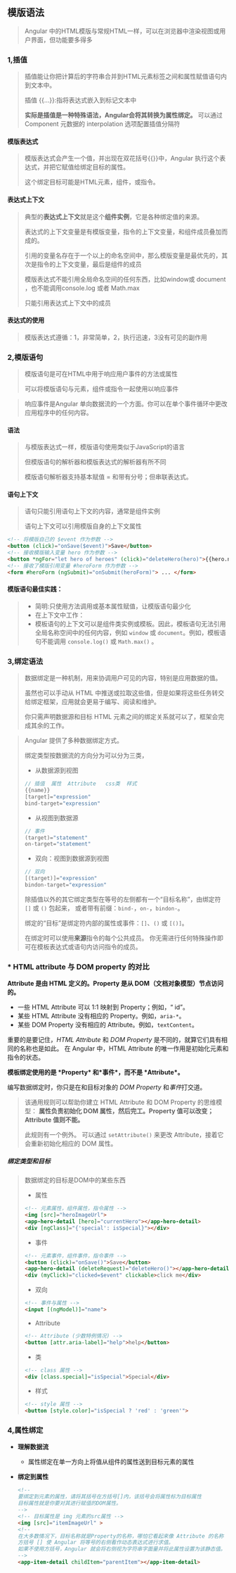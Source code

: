 ## 模版语法

>Angular 中的HTML模版与常规HTML一样，可以在浏览器中渲染视图或用户界面，但功能要多得多

### 1,插值

> 插值能让你把计算后的字符串合并到HTML元素标签之间和属性赋值语句内到文本中。
>
> 插值 {{...}}:指将表达式嵌入到标记文本中
>
> **实际是插值是一种特殊语法，Angular会将其转换为属性绑定。** 
>可以通过Component 元数据的 interpolation 选项配置插值分隔符 

#### 模版表达式

>模版表达式会产生一个值，并出现在双花括号{{}}中，Angular 执行这个表达式，并把它赋值给绑定目标的属性。
>
>这个绑定目标可能是HTML元素，组件，或指令。

#### 表达式上下文

>典型的**表达式上下文**就是这个**组件实例**，它是各种绑定值的来源。
>
>表达式的上下文变量是有模版变量，指令的上下文变量，和组件成员叠加而成的。
>
>引用的变量名存在于一个以上的命名空间中，那么模版变量是最优先的，其次是指令的上下文变量，最后是组件的成员
>
>模版表达式不能引用全局命名空间的任何东西，比如window或 document ，也不能调用console.log 或者 Math.max
>
>只能引用表达式上下文中的成员

#### 表达式的使用

>模版表达式遵循：1，非常简单，2，执行迅速，3没有可见的副作用
>

### 2,模版语句

>模版语句是可在HTML中用于响应用户事件的方法或属性
>
>可以将模版语句与元素，组件或指令一起使用以响应事件

>响应事件是Angular  单向数据流的一个方面。你可以在单个事件循环中更改应用程序中的任何内容。

#### 语法

>与模版表达式一样，模版语句使用类似于JavaScript的语言
>
>但模版语句的解析器和模版表达式的解析器有所不同
>
>模版语句解析器支持基本赋值 = 和带有分号；但串联表达式。
>

#### 语句上下文

>语句只能引用语句上下文的内容，通常是组件实例
>
>语句上下文可以引用模版自身的上下文属性

```html
<!-- 将模版自己的 $event 作为参数 -->
<button (click)="onSave($event)">Save</button>
<!-- 接收模版输入变量 hero 作为参数 -->
<button *ngFor="let hero of heroes" (click)="deleteHero(hero)">{{hero.name}}</button>
<!-- 接收了模版引用变量 #heroForm 作为参数 -->
<form #heroForm (ngSubmit)="onSubmit(heroForm)"> ... </form>
```

#### 模版语句最佳实践：

> * 简明:只使用方法调用或基本属性赋值，让模版语句最少化
> * 在上下文中工作：
> * 模板语句的上下文可以是组件类实例或模板。因此，模板语句无法引用全局名称空间中的任何内容，例如 `window` 或 `document`。例如，模板语句不能调用 `console.log()` 或 `Math.max()` 。





### 3,绑定语法

>数据绑定是一种机制，用来协调用户可见的内容，特别是应用数据的值。 
>
>虽然也可以手动从 HTML 中推送或拉取这些值，但是如果将这些任务转交给绑定框架，应用就会更易于编写、阅读和维护。 
>
>你只需声明数据源和目标 HTML 元素之间的绑定关系就可以了，框架会完成其余的工作。



>Angular 提供了多种数据绑定方式。
>
>绑定类型按数据流的方向分为可以分为三类，
>
>* 从数据源到视图 
>
>  ```js
>  // 插值  属性  Attribute   css类  样式
>  {{name}}
>  [target]="expression"
>  bind-target="expression" 
>  ```
>
>* 从视图到数据源
>
>  ```js
>  // 事件
>  (target)="statement"
>  on-target="statement"
>  ```
>
>* 双向：视图到数据源到视图
>
>  ```js
>  // 双向
>  [(target)]="expression"
>  bindon-target="expression"
>  ```
>
> 除插值以外的其它绑定类型在等号的左侧都有一个“目标名称”，由绑定符 `[]` 或 `()` 包起来， 或者带有前缀：`bind-`，`on-`，`bindon-`。
>
> 绑定的“目标”是绑定符内部的属性或事件：`[]`、`()` 或 `[()]`。
>
> 在绑定时可以使用**来源**指令的每个公共成员。 你无需进行任何特殊操作即可在模板表达式或语句内访问指令的成员。



### * HTML attribute 与 DOM property 的对比

**Attribute 是由 HTML 定义的。Property 是从 DOM（文档对象模型）节点访问的。**

- 一些 HTML Attribute 可以 1:1 映射到 Property；例如，“ id”。
- 某些 HTML Attribute 没有相应的 Property。例如，`aria-*`。
- 某些 DOM Property 没有相应的 Attribute。例如，`textContent`。

重要的是要记住，*HTML Attribute* 和 *DOM Property* 是不同的，就算它们具有相同的名称也是如此。 在 Angular 中，HTML Attribute 的唯一作用是初始化元素和指令的状态。

**模板绑定使用的是 \*Property\* 和\*事件\*，而不是 \*Attribute\*。**

编写数据绑定时，你只是在和目标对象的 *DOM Property* 和*事件*打交道。



> 该通用规则可以帮助你建立 HTML Attribute 和 DOM Property 的思维模型： **属性负责初始化 DOM 属性，然后完工。Property 值可以改变；Attribute 值则不能。**
>
> 此规则有一个例外。 可以通过 `setAttribute()` 来更改 Attribute，接着它会重新初始化相应的 DOM 属性。

##### 绑定类型和目标

>数据绑定的目标是DOM中的某些东西
>
>* 属性
>
>  ```html
>  <!-- 元素属性，组件属性，指令属性 -->
>  <img [src]="heroImageUrl">
>  <app-hero-detail [hero]="currentHero"></app-hero-detail>
>  <div [ngClass]="{'special': isSpecial}"></div>
>  ```
>
>* 事件
>
>  ```html
>  <!-- 元素事件，组件事件，指令事件 -->
>  <button (click)="onSave()">Save</button>
>  <app-hero-detail (deleteRequest)="deleteHero()"></app-hero-detail>
>  <div (myClick)="clicked=$event" clickable>click me</div>
>  ```
>
>* 双向
>
>  ```html
>  <!-- 事件与属性 -->
>  <input [(ngModel)]="name">
>  ```
>
>* Attribute
>
>  ```html
>  <!-- Attribute (少数特例情况) -->
>  <button [attr.aria-label]="help">help</button>
>  ```
>
>* 类
>
>  ```html
>  <!-- class 属性 -->
>  <div [class.special]="isSpecial">Special</div>
>  ```
>
>* 样式
>
>  ```html
>  <!-- style 属性 -->
>  <button [style.color]="isSpecial ? 'red' : 'green'">
>  ```





### 4,属性绑定

* **理解数据流**

   * 属性绑定在单一方向上将值从组件的属性送到目标元素的属性

* **绑定到属性**

   ```html
   <!-- 
   要绑定到元素的属性，请将其括号在方括号[]内，该括号会将属性标为目标属性 
   目标属性就是你要对其进行赋值的DOM属性。
   -->
   <!-- 目标属性是 img 元素的src属性 -->
   <img [src]="itemImageUrl" >
   <!-- 
   在大多数情况下，目标名称就是Property的名称，哪怕它看起来像 Attribute 的名称
   方括号 [] 使 Angular 将等号的右侧看作动态表达式进行求值。
   如果不使用方括号，Angular 就会将右侧视为字符串字面量并将此属性设置为该静态值。
   -->
   <app-item-detail childItem="parentItem"></app-item-detail>
   
   
   ```

   